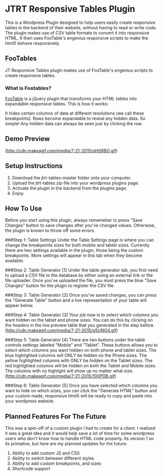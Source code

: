 # JTRT Responsive Tables Plugin
This is a Wordpress Plugin designed to help users easily create responsive tables in the backend of their website, without having to read or write code. The plugin makes use of CSV table formats to convert it into responsive HTML. It then uses FooTable's engenius responsive scripts to make the html5 behave responsively. 

## FooTables
JT Responsive Tables plugin makes use of FooTable's engenius scripts to create responsive tables. 

### What is Footables?
[FooTable](https://github.com/fooplugins/FooTable/blob/V2/README.md) is a jQuery plugin that transforms your HTML tables into expandable responsive tables. This is how it works:

It hides certain columns of data at different resolutions (we call these breakpoints).
Rows become expandable to reveal any hidden data.
So simple! Any hidden data can always be seen just by clicking the row.

## Demo Preview
(http://cdn.makeagif.com/media/7-21-2015/qHS6BO.gif)

## Setup Instructions
1. Download the jtrt-tables-master folder onto your computer.
2. Upload the jtrt-tables.zip file into your wordpress plugins page.
3. Activate the plugin in the backend from the plugins page. 
4. Enjoy.

## How To Use
Before you start using this plugin, always rememeber to press "Save Changes" button to save changes after you've changed values. Otherwise, the plugin is known to throw off some errors. 

###Step 1: Table Settings
Under the Table Settings page is where you can change the breakpoints sizes for both mobile and tablet sizes. Currently there are two settings available in the plugin, those being the custom breakpoints. More settings will appear in this tab when they become available.

###Step 2: Table Generator [1]
Under the table generator tab, you first need to upload a CSV file to the database by either using an external link or the file uploader. Once you've uploaded the file, you must press the blue "Save Changes" button for the plugin to register the CSV file. 

###Step 3: Table Generator [2]
Once you've saved changes, you can press the "Generate Table" button and a live representation of your table will appear below. 

###Step 4: Table Generator [3]
Your job now is to select which columns you want hidden on the tablet and phone sizes. You can do this by clicking on the headers in the live preview table that you generated in the step before.
(http://cdn.makeagif.com/media/7-21-2015/p5UNG4.gif)

###Step 5: Table Generator [4]
There are two buttons under the table controls settings labeled "Mobile" and "Tablet". These buttons allows you to select which columns you want hidden on both phone and tablet sizes. The blue highlighted columns will ONLY be hidden on the Phone sizes. The yellow highlighted columns with ONLY be hidden on the Tablet sizes. The red highlighted columns will be hidden on both the Tablet and Mobile sizes. The columns with no highlight will show up no matter what size. 
(http://cdn.makeagif.com/media/7-21-2015/100PDB.gif)

###Step 6: Table Generator [5]
Once you have selected which columns you want to hide on which sizes, you can click the "Generate HTML" button and your custom made, responsive html5 will be ready to copy and paste into your wordpress website. 

## Planned Features For The Future
This was a spin-off of a custom plugin I had to create for a client. I realized it was a great idea and it would help save a lot of time for some wordpress users who don't know how to handle HTML code properly. Its version 1 so its primative, but here are my planned updates for the future:

1. Ability to add custom JS and CSS
2. Ability to switch between different styles
3. Ability to add custom breakpoints, and sizes
4. Shortcode support

